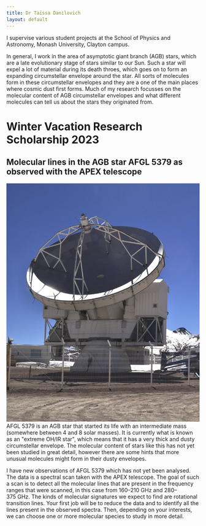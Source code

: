 ```yaml
---
title: Dr Taïssa Danilovich
layout: default
---
```


I supervise various student projects at the School of Physics and Astronomy, Monash University, Clayton campus.

In general, I work in the area of asymptotic giant branch (AGB) stars, which are a late evolutionary stage of stars similar to our Sun. Such a star will expel a lot of material during its death throes, which goes on to form an expanding circumstellar envelope around the star. All sorts of molecules form in these circumstellar envelopes and they are a one of the main places where cosmic dust first forms. Much of my research focusses on the molecular content of AGB circumstellar envelopes and what different molecules can tell us about the stars they originated from.

# Winter Vacation Research Scholarship 2023

## Molecular lines in the AGB star AFGL 5379 as observed with the APEX telescope

![Apex Telescope](/images/APEX.JPG)AFGL 5379 is an AGB star that started its life with an intermediate mass (somewhere between 4 and 8 solar masses). It is currently what is known as an "extreme OH/IR star", which means that it has a very thick and dusty circumstellar envelope. The molecular content of stars like this has not yet been studied in great detail, however there are some hints that more unusual molecules might form in their dusty envelopes.

I have new observations of AFGL 5379 which has not yet been analysed. The data is a spectral scan taken with the APEX telescope. The goal of such a scan is to detect all the molecular lines that are present in the frequency ranges that were scanned, in this case from 160–210 GHz and 280–375 GHz. The kinds of molecular signatures we expect to find are rotational transition lines. Your first job will be to reduce the data and to identify all the lines present in the observed spectra. Then, depending on your interests, we can choose one or more molecular species to study in more detail.
